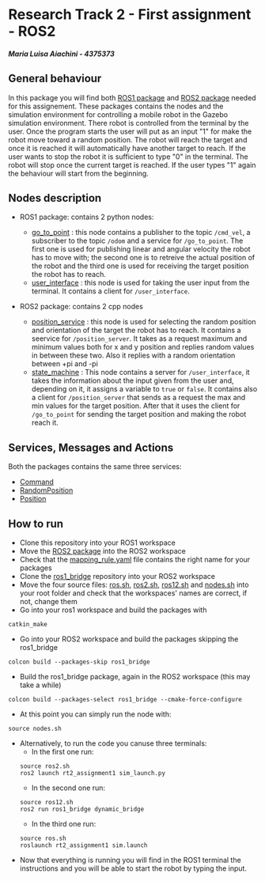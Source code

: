 # Research Track 2 - First assignment - ROS2
##### Maria Luisa Aiachini - 4375373

## General behaviour
In this package you will find both [ROS1 package](https://github.com/Marilwoo/rt2_assignment1/tree/ros2) and [ROS2 package](https://github.com/Marilwoo/rt2_assignment1/tree/ros2/rt2_assignment1) needed for this assignement. These packages contains the nodes and the simulation environment for controlling a mobile robot in the Gazebo simulation environment.
There robot is controlled from the terminal by the user. Once the program starts the user will put as an input "1" for make the robot move toward a random position. The robot will reach the target and once it is reached it will automatically have another target to reach. If the user wants to stop the robot it is sufficient to type "0" in the terminal. The robot will stop once the current target is reached. If the user types "1" again the behaviour will start from the beginning.


## Nodes description
- ROS1 package: contains 2 python nodes:
  - [go_to_point](https://github.com/Marilwoo/rt2_assignment1/blob/main/scripts/go_to_point.py) : this node contains a publisher to the topic `/cmd_vel`, a subscriber to the topic `/odom` and a service for `/go_to_point`. The first one is used for publishing linear and angular velocity the robot has to move with; the second one is to retreive the actual position of the robot and the third one is used for receiving the target position the robot has to reach.
  - [user_interface](https://github.com/Marilwoo/rt2_assignment1/blob/main/scripts/user_interface.py) : this node is used for taking the user input from the terminal. It contains a client for `/user_interface`.

- ROS2 package: contains 2 cpp nodes

  - [position_service](https://github.com/Marilwoo/rt2_assignment1/blob/main/src/position_service.cpp) : this node is used for selecting the random position and orientation of the target the robot has to reach. It contains a seervice for `/position_server`. It takes as a request maximum and minimum values both for x and y position and replies random values in between these two. Also it replies with a random orientation between +pi and -pi
  - [state_machine](https://github.com/Marilwoo/rt2_assignment1/blob/main/src/state_machine.cpp) : This node contains a server for `/user_interface`, it takes the information about the input given from the user and, depending on it, it assigns a variable to `true` or `false`. It contains also a client for `/position_server` that sends as a request the max and min values for the target position. After that it uses the client for `/go_to_point` for sending the target position and making the robot reach it.

## Services, Messages and Actions
Both the packages contains the same three services:
- [Command](https://github.com/Marilwoo/rt2_assignment1/blob/ros2/rt2_assignment1/srv/Command.srv)
- [RandomPosition](https://github.com/Marilwoo/rt2_assignment1/blob/ros2/rt2_assignment1/srv/RandomPosition.srv)
- [Position](https://github.com/Marilwoo/rt2_assignment1/blob/ros2/rt2_assignment1/srv/Position.srv) 

## How to run
- Clone this repository into your ROS1 workspace
- Move the [ROS2 package](https://github.com/Marilwoo/rt2_assignment1/tree/ros2/rt2_assignment1) into the ROS2 workspace
- Check that the [mapping_rule.yaml](https://github.com/Marilwoo/rt2_assignment1/blob/ros2/rt2_assignment1/mapping_rule.yaml) file contains the right name for your packages
- Clone the [ros1_bridge](https://github.com/ros2/ros1_bridge) repository into your ROS2 workspace
- Move the four source files: [ros.sh](https://github.com/Marilwoo/rt2_assignment1/blob/ros2/ros.sh), [ros2.sh](https://github.com/Marilwoo/rt2_assignment1/blob/ros2/ros2.sh), [ros12.sh](https://github.com/Marilwoo/rt2_assignment1/blob/ros2/ros12.sh) and [nodes.sh](https://github.com/Marilwoo/rt2_assignment1/blob/ros2/nodes.sh) into your root folder and check that the workspaces' names are correct, if not, change them
- Go into your ros1 workspace and build the packages with
```
catkin_make
```
- Go into your ROS2 workspace and build the packages skipping the ros1_bridge
 ```
colcon build --packages-skip ros1_bridge
 ```
- Build the ros1_bridge package, again in the ROS2 workspace (this may take a while)
```
colcon build --packages-select ros1_bridge --cmake-force-configure
 ```
- At this point you can simply run the node with:
 ```
 source nodes.sh
 ```

- Alternatively, to run the code you canuse three terminals:
  - In the first one run:
   ```
   source ros2.sh
   ros2 launch rt2_assignment1 sim_launch.py
   ```
   - In the second one run:
   ```
   source ros12.sh
   ros2 run ros1_bridge dynamic_bridge
   ```
   - In the third one run:
   ```
   source ros.sh
   roslaunch rt2_assignment1 sim.launch
   ```
- Now that everything is running you will find in the ROS1 terminal the instructions and you will be able to start the robot by typing the input.





